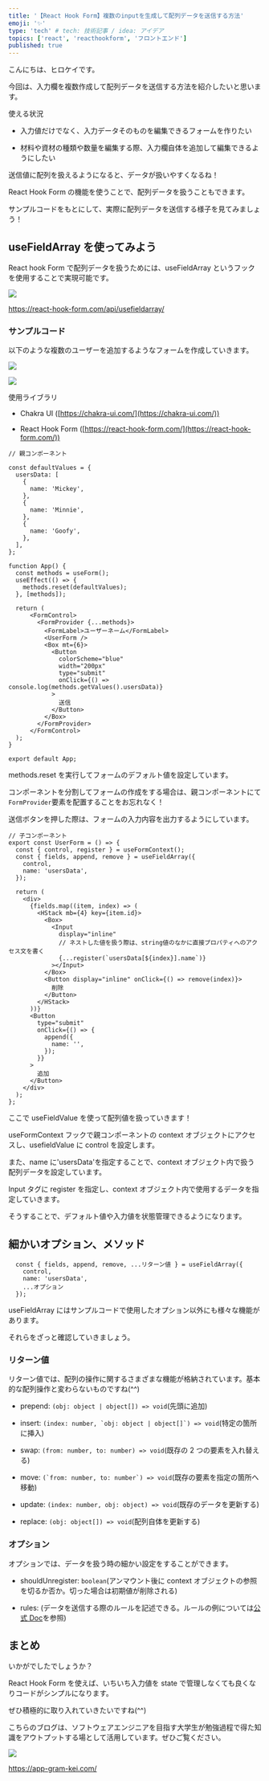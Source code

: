 ```yaml
---
title: '【React Hook Form】複数のinputを生成して配列データを送信する方法'
emoji: '✨'
type: 'tech' # tech: 技術記事 / idea: アイデア
topics: ['react', 'reacthookform', 'フロントエンド']
published: true
---
```


こんにちは、ヒロケイです。

今回は、入力欄を複数作成して配列データを送信する方法を紹介したいと思います。

使える状況

- 入力値だけでなく、入力データそのものを編集できるフォームを作りたい

- 材料や資材の種類や数量を編集する際、入力欄自体を追加して編集できるようにしたい

送信値に配列を扱えるようになると、データが扱いやすくなるね！

React Hook Form の機能を使うことで、配列データを扱うこともできます。

サンプルコードをもとにして、実際に配列データを送信する様子を見てみましょう！

## useFieldArray を使ってみよう

React hook Form で配列データを扱うためには、useFieldArray というフックを使用することで実現可能です。

![](/images/82ff54b2d44a758643127001430add97.png)

https://react-hook-form.com/api/usefieldarray/

### **サンプルコード**

以下のような複数のユーザーを追加するようなフォームを作成していきます。

![](/images/gif.gif)

![](/images/screenshot-2023-03-16-10.24.39.jpg)

使用ライブラリ

- Chakra UI ([https://chakra-ui.com/](https://chakra-ui.com/))

- React Hook Form ([https://react-hook-form.com/](https://react-hook-form.com/))

```
// 親コンポーネント

const defaultValues = {
  usersData: [
    {
      name: 'Mickey',
    },
    {
      name: 'Minnie',
    },
    {
      name: 'Goofy',
    },
  ],
};

function App() {
  const methods = useForm();
  useEffect(() => {
    methods.reset(defaultValues);
  }, [methods]);

  return (
      <FormControl>
        <FormProvider {...methods}>
          <FormLabel>ユーザーネーム</FormLabel>
          <UserForm />
          <Box mt={6}>
            <Button
              colorScheme="blue"
              width="200px"
              type="submit"
              onClick={() => console.log(methods.getValues().usersData)}
            >
              送信
            </Button>
          </Box>
        </FormProvider>
      </FormControl>
  );
}

export default App;
```

methods.reset を実行してフォームのデフォルト値を設定しています。

コンポーネントを分割してフォームの作成をする場合は、親コンポーネントにて`FormProvider`要素を配置することをお忘れなく！

送信ボタンを押した際は、フォームの入力内容を出力するようにしています。

```
// 子コンポーネント
export const UserForm = () => {
  const { control, register } = useFormContext();
  const { fields, append, remove } = useFieldArray({
    control,
    name: 'usersData',
  });

  return (
    <div>
      {fields.map((item, index) => (
        <HStack mb={4} key={item.id}>
          <Box>
            <Input
              display="inline"
              // ネストした値を扱う際は、string値のなかに直接プロパティへのアクセス文を書く
              {...register(`usersData[${index}].name`)}
            ></Input>
          </Box>
          <Button display="inline" onClick={() => remove(index)}>
            削除
          </Button>
        </HStack>
      ))}
      <Button
        type="submit"
        onClick={() => {
          append({
            name: '',
          });
        }}
      >
        追加
      </Button>
    </div>
  );
};
```

ここで useFieldValue を使って配列値を扱っていきます！

useFormContext フックで親コンポーネントの context オブジェクトにアクセスし、usefieldValue に control を設定します。

また、name に'usersData'を指定することで、context オブジェクト内で扱う配列データを設定しています。

Input タグに register を指定し、context オブジェクト内で使用するデータを指定していきます。

そうすることで、デフォルト値や入力値を状態管理できるようになります。

## 細かいオプション、メソッド

```
  const { fields, append, remove, ...リターン値 } = useFieldArray({
    control,
    name: 'usersData',
    ...オプション
  });
```

useFieldArray にはサンプルコードで使用したオプション以外にも様々な機能があります。

それらをざっと確認していきましょう。

### リターン値

リターン値では、配列の操作に関するさまざまな機能が格納されています。基本的な配列操作と変わらないものですね(^^)

- prepend: `(obj: object | object[]) => void`(先頭に追加)

- insert: `` (index: number, `obj: object | object[]`) => void ``(特定の箇所に挿入)

- swap: `(from: number, to: number) => void`(既存の 2 つの要素を入れ替える)

- move: `` (`from: number, to: number`) => void ``(既存の要素を指定の箇所へ移動)

- update: `(index: number, obj: object) => void`(既存のデータを更新する)

- replace: `(obj: object[]) => void`(配列自体を更新する)

### オプション

オプションでは、データを扱う時の細かい設定をすることができます。

- shouldUnregister: `boolean`(アンマウント後に context オブジェクトの参照を切るか否か。切った場合は初期値が削除される)

- rules: (データを送信する際のルールを記述できる。ルールの例については[公式 Doc](https://react-hook-form.com/api/useform/register/)を参照)

## まとめ

いかがでしたでしょうか？

React Hook Form を使えば、いちいち入力値を state で管理しなくても良くなりコードがシンプルになります。

ぜひ積極的に取り入れていきたいですね(^^)

こちらのブログは、ソフトウェアエンジニアを目指す大学生が勉強過程で得た知識をアウトプットする場として活用しています。ぜひご覧ください。

![](/images/dd8aaf8e17a1394e434451426db54987.png)

https://app-gram-kei.com/
